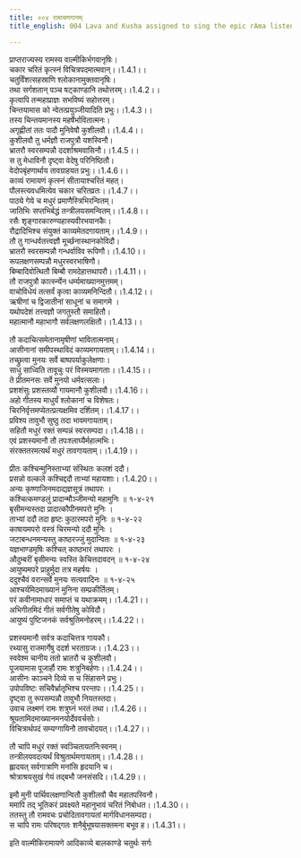 ```yaml
---
title: ००४ रामायणगानम्
title_english: 004 Lava and Kusha assigned to sing the epic rAma listents to it

---
```



प्राप्तराज्यस्य रामस्य वाल्मीकिर्भगवानृषिः।  
चकार चरितं कृत्स्नं विचित्रपदमात्मवान्।।1.4.1।।  
चतुर्विंशत्सहस्राणि श्लोकानामुक्तवानृषिः।  
तथा सर्गशतान् पञ्च षट्काण्डानि तथोत्तरम्।।1.4.2।।  
कृत्वापि तन्महाप्राज्ञः सभविष्यं सहोत्तरम्।  
चिन्तयामास को न्वेतत्प्रयुञ्जीयादिति प्रभुः।।1.4.3।।  
तस्य चिन्तयमानस्य महर्षेर्भावितात्मनः।  
अगृह्णीतां ततः पादौ मुनिवेषौ कुशीलवौ।।1.4.4।।  
कुशीलवौ तु धर्मज्ञौ राजपुत्रौ यशस्विनौ।  
भ्रातरौ स्वरसम्पन्नौ ददर्शाश्रमवासिनौ।।1.4.5।।  
स तु मेधाविनौ दृष्ट्वा वेदेषु परिनिष्ठितौ।  
वेदोपबृंहणार्थाय तावग्राहयत प्रभुः।।1.4.6।।  
काव्यं रामायणं कृत्स्नं सीतायाश्चरितं महत्।  
पौलस्त्यवधमित्येव चकार चरितव्रतः।।1.4.7।।  
पाठ्ये गेये च मधुरं प्रमाणैस्त्रिभिरन्वितम्।  
जातिभिः सप्तभिर्बद्धं तन्त्रीलयसमन्वितम्।।1.4.8।।  
रसैः शृङ्गारकारुण्यहास्यवीरभयानकैः।  
रौद्रादिभिश्च संयुक्तं काव्यमेतदगायताम्।।1.4.9।।  
तौ तु गान्धर्वतत्त्वज्ञौ मूर्च्छनास्थानकोविदौ।  
भ्रातरौ स्वरसम्पन्नौ गन्धर्वाविव रूपिणौ।।1.4.10।।  
रूपलक्षणसम्पन्नौ मधुरस्वरभाषिणौ।  
बिम्बादिवोत्थितौ बिम्बौ रामदेहात्तथापरौ।।1.4.11।।  
तौ राजपुत्रौ कार्त्स्न्येन धर्म्यमाख्यानमुत्तमम्।  
वाचोविधेयं तत्सर्वं कृत्वा काव्यमनिन्दितौ।।1.4.12।।  
ऋषीणां च द्विजातीनां साधूनां च समागमे ।  
यथोपदेशं तत्त्वज्ञौ जगतुस्तौ समाहितौ।  
महात्मानौ महाभागौ सर्वलक्षणलक्षितौ।।1.4.13।।  

तौ कदाचित्समेतानामृषीणां भावितात्मनाम्।  
आसीनानां समीपस्थाविदं काव्यमगायताम्।।1.4.14।।  
तच्छ्रुत्वा मुनयः सर्वे बाष्पपर्याकुलेक्षणाः।  
साधु साध्विति तावूचुः परं विस्मयमागताः।।1.4.15।।  
ते प्रीतमनसः सर्वे मुनयो धर्मवत्सलाः।  
प्रशशंसुः प्रशस्तव्यौ गायमानौ कुशीलवौ।।1.4.16।।  
अहो गीतस्य माधुर्यं श्लोकानां च विशेषतः।  
चिरनिर्वृत्तमप्येतत्प्रत्यक्षमिव दर्शितम्।।1.4.17।।  
प्रविश्य तावुभौ सुष्ठु तदा भावमगायताम्।  
सहितौ मधुरं रक्तं सम्पन्नं स्वरसम्पदा।।1.4.18।।  
एवं प्रशस्यमानौ तौ तपःश्लाघ्यैर्महात्मभिः।  
संरक्ततरमत्यर्थं मधुरं तावगायताम्।।1.4.19।।  

प्रीतः कश्चिन्मुनिस्ताभ्यां संस्थितः कलशं ददौ।  
प्रसन्नो वल्कले कश्चिद्ददौ ताभ्यां महायशाः।।1.4.20।।  
अन्यः कृष्णाजिनमदाद्यज्ञसूत्रं तथापरः ।  
कश्चित्कमण्डलुं प्रादान्मौञ्जीमन्यो महामुनिः ॥ १-४-२१  
बृसीमन्यस्तदा प्रादात्कौपीनमपरो मुनिः ।  
ताभ्यां ददौ तदा हृष्टः कुठारमपरो मुनिः ॥ १-४-२२  
काषायमपरो वस्त्रं चिरमन्यो ददौ मुनिः ।  
जटाबन्धनमन्यस्तु काष्ठरज्जुं मुदान्वितः ॥ १-४-२३  
यज्ञभाण्डमृषिः कश्चित् काष्ठभारं तथापरः ।  
औदुम्बरीं बृसीमन्यः स्वस्ति केचित्तदावदन् ॥ १-४-२४  
आयुष्यमपरे प्राहुर्मुदा तत्र महर्षयः ।  
ददुश्चैवं वरान्सर्वे मुनयः सत्यवादिनः ॥ १-४-२५  
आश्चर्यमिदमाख्यानं मुनिना सम्प्रकीर्तितम्।  
परं कवीनामाधारं समाप्तं च यथाक्रमम्।।1.4.21।।  
अभिगीतमिदं गीतं सर्वगीतेषु कोविदौ।  
आयुष्यं पुष्टिजनकं सर्वश्रुतिमनोहरम्।।1.4.22।।  

प्रशस्यमानौ सर्वत्र कदाचित्तत्र गायकौ।  
रथ्यासु राजमार्गेषु ददर्श भरताग्रजः।।1.4.23।।  
स्ववेश्म चानीय ततो भ्रातरौ च कुशीलवौ।  
पूजयामास पूजार्हौ रामः शत्रुनिबर्हणः।।1.4.24।।  
आसीनः काञ्चने दिव्ये स च सिंहासने प्रभुः।  
उपोपविष्टः सचिवैर्भ्रातृभिश्च परन्तपः।।1.4.25।।  
दृष्ट्वा तु रूपसम्पन्नौ तावुभौ नियतस्तदा।  
उवाच लक्ष्मणं रामः शत्रुघ्नं भरतं तथा।।1.4.26।।  
श्रूयतामिदमाख्यानमनयोर्देववर्चसोः।  
विचित्रार्थपदं सम्यग्गायिनौ तावचोदयत्।।1.4.27।।  

तौ चापि मधुरं रक्तं स्वञ्चितायतनिःस्वनम्।  
तन्त्रीलयवदत्यर्थं विश्रुतार्थमगायताम्।।1.4.28।।  
ह्लादयत् सर्वगात्राणि मनांसि हृदयानि च।  
श्रोत्राश्रयसुखं गेयं तद्बभौ जनसंसदि।।1.4.29।।  

इमौ मुनी पार्थिवलक्षणान्वितौ कुशीलवौ चैव महातपस्विनौ।  
ममापि तद् भूतिकरं प्रवक्ष्यते महानुभावं चरितं निबोधत।।1.4.30।।  
ततस्तु तौ रामवचः प्रचोदितावगायतां मार्गविधानसम्पदा।  
स चापि रामः परिषद्गतः शनैर्बुभूषयासक्तमना बभूव ह।।1.4.31।।  

  
इति वाल्मीकिरामायणे आदिकाव्ये बालकाण्डे चतुर्थः सर्गः